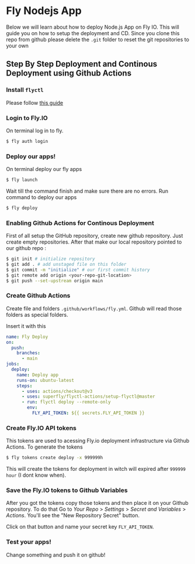 # Fly Nodejs App

Below we will learn about how to deploy Node.js App on Fly IO. This will guide you on how to setup the deployment and CD. Since you clone this repo from github please delete the `.git` folder to reset the git repositories to your own

## Step By Step Deployment and Continous Deployment using Github Actions

### Install `flyctl`

Please follow [this guide](https://fly.io/docs/hands-on/install-flyctl/)

### Login to Fly.IO

On terminal log in to fly.

```sh
$ fly auth login
```

### Deploy our apps!

On terminal deploy our fly apps

```sh
$ fly launch
```

Wait till the command finish and make sure there are no errors. Run command to deploy our apps

```sh
$ fly deploy
```

### Enabling Github Actions for Continous Deployment

First of all setup the GitHub repository, create new github repository. Just create empty repositories. After that make our local repository pointed to our github repo : 

```bash
$ git init # initialize repository
$ git add . # add unstaged file on this folder
$ git commit -m "initialize" # our first commit history
$ git remote add origin <your-repo-git-location>
$ git push --set-upstream origin main
```

### Create Github Actions

Create file and folders `.github/workflows/fly.yml`. Github will read those
folders as special folders.

Insert it with this

```yaml
name: Fly Deploy
on:
  push:
    branches:
      - main
jobs:
  deploy:
    name: Deploy app
    runs-on: ubuntu-latest
    steps:
      - uses: actions/checkout@v3
      - uses: superfly/flyctl-actions/setup-flyctl@master
      - run: flyctl deploy --remote-only
        env:
          FLY_API_TOKEN: ${{ secrets.FLY_API_TOKEN }}
```

### Create Fly.IO API tokens

This tokens are used to acessing Fly.io deployment infrastructure via Github
Actions. To generate the tokens

```sh
$ fly tokens create deploy -x 999999h
```

This will create the tokens for deployment in witch will expired after
`999999 hour` (I dont know when).

### Save the Fly.IO tokens to Github Variables

After you got the tokens copy those tokens and then place it on your Github repository. To do that Go to *Your Repo* > *Settings* > *Secret and Variables* > *Actions*. You'll see the "New Repository Secret" button.

Click on that button and name your secret key `FLY_API_TOKEN`.

### Test your apps!

Change something and push it on github!
